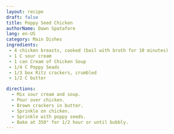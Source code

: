 ```yaml
---
layout: recipe
draft: false
title: Poppy Seed Chicken
authorName: Dawn Spatafore
lang: en-US
category: Main Dishes
ingredients:
 - 4 chicken breasts, cooked (boil with broth for 10 minutes)
 - 1 C sour cream
 - 1 can Cream of Chicken Soup
 - 1/4 C Poppy Seads
 - 1/3 box Ritz crackers, crumbled
 - 1/2 C butter

directions:
  - Mix sour cream and soup.
  - Pour over chicken.
  - Brown crackers in butter.
  - Sprinkle on chicken.
  - Sprinkle with poppy seeds.
  - Bake at 350° for 1/2 hour or until bubbly.
---
```

